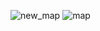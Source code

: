 ![new_map](https://github.com/user-attachments/assets/ea093d77-e3ee-42a3-a0a6-c11827087f06)
![map](https://github.com/user-attachments/assets/12f4e695-7873-45ab-af2e-ee42f0aa3f14)
